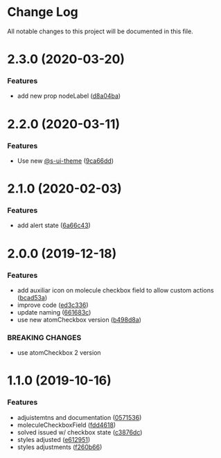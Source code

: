 # Change Log

All notable changes to this project will be documented in this file.

# 2.3.0 (2020-03-20)


### Features

* add new prop nodeLabel ([d8a04ba](https://github.com/SUI-Components/sui-components/commit/d8a04bac364a53d011e38912b33cbc16cdf8dfd3))



# 2.2.0 (2020-03-11)


### Features

* Use new [@s-ui-theme](https://github.com/s-ui-theme) ([9ca66dd](https://github.com/SUI-Components/sui-components/commit/9ca66dd4f7d67b997f8d8c6e9b3514970461ea0a))



# 2.1.0 (2020-02-03)


### Features

* add alert state ([6a66c43](https://github.com/SUI-Components/sui-components/commit/6a66c438c8a6d2d175967ad9b2145ed01bab5292))



# 2.0.0 (2019-12-18)


### Features

* add auxiliar icon on molecule checkbox field to allow custom actions ([bcad53a](https://github.com/SUI-Components/sui-components/commit/bcad53ae00c12fd18d741f9f3da74308a0e11d92))
* improve code ([ed3c336](https://github.com/SUI-Components/sui-components/commit/ed3c336ec863d515cde9226e1cffe290848bed76))
* update naming ([661683c](https://github.com/SUI-Components/sui-components/commit/661683c0f2f9fcf4931bbb9b1cb81e9f616310a0))
* use new atomCheckbox version ([b498d8a](https://github.com/SUI-Components/sui-components/commit/b498d8ad50cf3d982af050af111989be73010432))


### BREAKING CHANGES

* use atomCheckbox 2 version



# 1.1.0 (2019-10-16)


### Features

* adjuistemtns and documentation ([0571536](https://github.com/SUI-Components/sui-components/commit/0571536ae72d391e5915894e9609997c3be9d13a))
* moleculeCheckboxField ([fdd4618](https://github.com/SUI-Components/sui-components/commit/fdd461815637a8dfb161162bc2a50412f3407eff))
* solved issued w/ checkbox state ([c3876dc](https://github.com/SUI-Components/sui-components/commit/c3876dc54ca1d7f399d116891ea9db90848c00aa))
* styles adjusted ([e612951](https://github.com/SUI-Components/sui-components/commit/e61295175d72593a234533c7bf7c8e5e5aa6f867))
* styles adjustments ([f260b66](https://github.com/SUI-Components/sui-components/commit/f260b66cabbd33c986ad193e5dcae80cf925a893))



